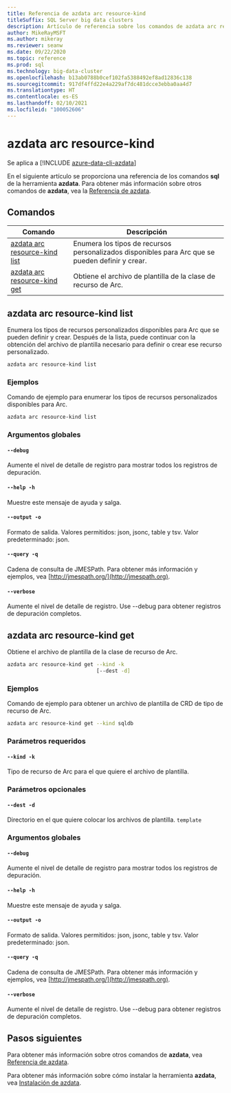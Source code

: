```yaml
---
title: Referencia de azdata arc resource-kind
titleSuffix: SQL Server big data clusters
description: Artículo de referencia sobre los comandos de azdata arc resource-kind.
author: MikeRayMSFT
ms.author: mikeray
ms.reviewer: seanw
ms.date: 09/22/2020
ms.topic: reference
ms.prod: sql
ms.technology: big-data-cluster
ms.openlocfilehash: b13ab0788b0cef102fa5388492ef8ad12836c138
ms.sourcegitcommit: 917df4ffd22e4a229af7dc481dcce3ebba0aa4d7
ms.translationtype: HT
ms.contentlocale: es-ES
ms.lasthandoff: 02/10/2021
ms.locfileid: "100052606"
---
```

# <a name="azdata-arc-resource-kind"></a>azdata arc resource-kind

Se aplica a [!INCLUDE [azure-data-cli-azdata](../../includes/azure-data-cli-azdata.md)]

En el siguiente artículo se proporciona una referencia de los comandos **sql** de la herramienta **azdata**. Para obtener más información sobre otros comandos de **azdata**, vea la [Referencia de azdata](reference-azdata.md).

## <a name="commands"></a>Comandos

|Comando|Descripción|
| --- | --- |
[azdata arc resource-kind list](#azdata-arc-resource-kind-list) | Enumera los tipos de recursos personalizados disponibles para Arc que se pueden definir y crear.
[azdata arc resource-kind get](#azdata-arc-resource-kind-get) | Obtiene el archivo de plantilla de la clase de recurso de Arc.
## <a name="azdata-arc-resource-kind-list"></a>azdata arc resource-kind list
Enumera los tipos de recursos personalizados disponibles para Arc que se pueden definir y crear. Después de la lista, puede continuar con la obtención del archivo de plantilla necesario para definir o crear ese recurso personalizado.
```bash
azdata arc resource-kind list 
```
### <a name="examples"></a>Ejemplos
Comando de ejemplo para enumerar los tipos de recursos personalizados disponibles para Arc.
```bash
azdata arc resource-kind list
```
### <a name="global-arguments"></a>Argumentos globales
#### `--debug`
Aumente el nivel de detalle de registro para mostrar todos los registros de depuración.
#### `--help -h`
Muestre este mensaje de ayuda y salga.
#### `--output -o`
Formato de salida.  Valores permitidos: json, jsonc, table y tsv.  Valor predeterminado: json.
#### `--query -q`
Cadena de consulta de JMESPath. Para obtener más información y ejemplos, vea [http://jmespath.org/](http://jmespath.org).
#### `--verbose`
Aumente el nivel de detalle de registro. Use --debug para obtener registros de depuración completos.
## <a name="azdata-arc-resource-kind-get"></a>azdata arc resource-kind get
Obtiene el archivo de plantilla de la clase de recurso de Arc.
```bash
azdata arc resource-kind get --kind -k 
                             [--dest -d]
```
### <a name="examples"></a>Ejemplos
Comando de ejemplo para obtener un archivo de plantilla de CRD de tipo de recurso de Arc.
```bash
azdata arc resource-kind get --kind sqldb
```
### <a name="required-parameters"></a>Parámetros requeridos
#### `--kind -k`
Tipo de recurso de Arc para el que quiere el archivo de plantilla.
### <a name="optional-parameters"></a>Parámetros opcionales
#### `--dest -d`
Directorio en el que quiere colocar los archivos de plantilla.
`template`
### <a name="global-arguments"></a>Argumentos globales
#### `--debug`
Aumente el nivel de detalle de registro para mostrar todos los registros de depuración.
#### `--help -h`
Muestre este mensaje de ayuda y salga.
#### `--output -o`
Formato de salida.  Valores permitidos: json, jsonc, table y tsv.  Valor predeterminado: json.
#### `--query -q`
Cadena de consulta de JMESPath. Para obtener más información y ejemplos, vea [http://jmespath.org/](http://jmespath.org).
#### `--verbose`
Aumente el nivel de detalle de registro. Use --debug para obtener registros de depuración completos.

## <a name="next-steps"></a>Pasos siguientes

Para obtener más información sobre otros comandos de **azdata**, vea [Referencia de azdata](reference-azdata.md). 

Para obtener más información sobre cómo instalar la herramienta **azdata**, vea [Instalación de azdata](..\install\deploy-install-azdata.md).

